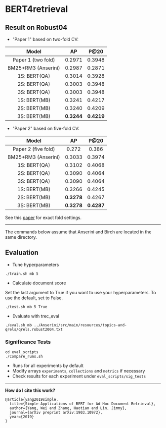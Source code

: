  # BERT4retrieval
 
 ## Result on Robust04
 
  - "Paper 1" based on two-fold CV:
 
|        Model        | AP     | P@20   |
|:-------------------:|:------:|:------:|
|  Paper 1 (two fold) | 0.2971 | 0.3948 |
| BM25+RM3 (Anserini) | 0.2987 | 0.2871 |         
|     1S: BERT(QA)    | 0.3014 | 0.3928 |         
|     2S: BERT(QA)    | 0.3003 | 0.3948 |         
|     3S: BERT(QA)    | 0.3003 | 0.3948 |         
|     1S: BERT(MB)    | 0.3241 | 0.4217 |         
|     2S: BERT(MB)    | 0.3240 | 0.4209 |         
|     3S: BERT(MB)    | **0.3244** | **0.4219** |   
 
 - "Paper 2" based on five-fold CV:
 
|        Model        | AP     | P@20   |
|:-------------------:|:------:|:------:|
| Paper 2 (five fold) |  0.272 |  0.386 |
| BM25+RM3 (Anserini) | 0.3033 | 0.3974 |         
|     1S: BERT(QA)    | 0.3102 | 0.4068 |         
|     2S: BERT(QA)    | 0.3090 | 0.4064 |         
|     3S: BERT(QA)    | 0.3090 | 0.4064 |         
|     1S: BERT(MB)    | 0.3266 | 0.4245 |         
|     2S: BERT(MB)    | **0.3278** | 0.4267 |         
|     3S: BERT(MB)    | **0.3278** | **0.4287** |         
 
 See this [paper](https://dl.acm.org/citation.cfm?id=3308781) for exact fold settings.
 
 ---
 
The commands below assume that Anserini and Birch are located in the same directory.
 
<!--## Extract Data

- Core17: `python core_cv.py --collection core17 --index_path /tuna1/indexes/lucene-index.core17.pos+docvectors+rawdocs --output_path core17_sents.txt`
- Core18: `python core_cv.py --collection core18 --index_path /tuna1/indexes/lucene-index.core18.pos+docvectors+rawdocs --output_path core18_sents.txt` -->

## Evaluation

- Tune hyperparameters

```
./train.sh mb 5
```

- Calculate document score

Set the last argument to True if you want to use your hyperparameters.
To use the default, set to False.

```
./test.sh mb 5 True
```

- Evaluate with trec_eval

```./eval.sh mb ../Anserini/src/main/resources/topics-and-qrels/qrels.robust2004.txt```

### Significance Tests

```
cd eval_scripts
./compare_runs.sh
```

- Runs for all experiments by default
- Modify arrays `experiments`, `collections` and `metrics` if necessary
- Check results for each experiment under `eval_scripts/sig_tests`

---

**How do I cite this work?**

```
@article{yang2019simple,
  title={Simple Applications of BERT for Ad Hoc Document Retrieval},
  author={Yang, Wei and Zhang, Haotian and Lin, Jimmy},
  journal={arXiv preprint arXiv:1903.10972},
  year={2019}
}
```